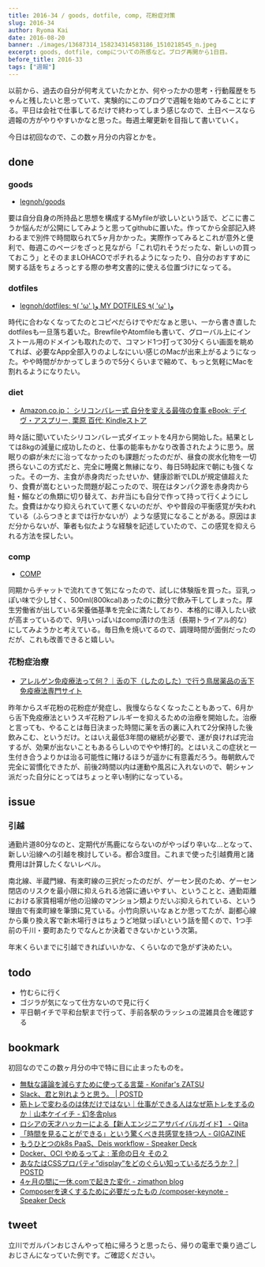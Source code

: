 ```yaml
---
title: 2016-34 / goods, dotfile, comp, 花粉症対策
slug: 2016-34
author: Ryoma Kai
date: 2016-08-20
banner: ./images/13687314_158234314583186_1510218545_n.jpeg
excerpt: goods, dotfile, compについての所感など。ブログ再開から1日目。
before_title: 2016-33
tags: ["週報"]
---
```


以前から、過去の自分が何考えていたかとか、何やったかの思考・行動履歴をちゃんと残したいと思っていて、実験的にこのブログで週報を始めてみることにする。平日は会社で仕事してるだけで終わってしまう感じなので、土日ベースなら週報の方がやりやすいかなと思った。毎週土曜更新を目指して書いていく。

今日は初回なので、この数ヶ月分の内容とかを。

done
----

### goods

<Tweet tweetLink="https://twitter.com/legnoh/status/718960742087544832" />

- [legnoh/goods](https://github.com/legnoh/goods)

要は自分自身の所持品と思想を構成するMyfileが欲しいという話で、どこに書こうか悩んだが公開にしてみようと思ってgithubに置いた。作ってから全部記入終わるまで別件で時間取られて5ヶ月かかった。実際作ってみるとこれが意外と便利で、毎週このページをざっと見ながら「これ切れそうだったな、新しいの買っておこう」とそのままLOHACOでポチれるようになったり、自分のおすすめに関する話をちょろっとする際の参考文書的に使える位置づけになってる。

### dotfiles

- [legnoh/dotfiles: ٩( 'ω' )و MY DOTFILES ٩( 'ω' )و](https://github.com/legnoh/dotfiles)

時代に合わなくなってたのとコピペだらけでやだなぁと思い、一から書き直したdotfilesも一旦落ち着いた。BrewfileやAtomfileも書いて、グローバル上にインストール用のドメインも取れたので、コマンド1つ打って30分くらい画面を眺めてれば、必要なApp全部入りのよしなにいい感じのMacが出来上がるようになった。やや時間がかかってしまうので5分くらいまで縮めて、もっと気軽にMacを割れるようになりたい。

### diet

- [Amazon.co.jp： シリコンバレー式 自分を変える最強の食事 eBook: デイヴ・アスプリー, 栗原 百代: Kindleストア](https://www.amazon.co.jp/dp/B015S5545W/)

時々話に聞いていたシリコンバレー式ダイエットを4月から開始した。結果としては8kgの減量に成功したのと、仕事の能率もかなり改善されたように思う。居眠りの癖が未だに治ってなかったのも課題だったのだが、昼食の炭水化物を一切摂らないこの方式だと、完全に睡魔と無縁になり、毎日5時起床で朝にも強くなった。その一方、主食が赤身肉だったせいか、健康診断でLDLが規定値超えたり、食費が嵩むといった問題が起こったので、現在はタンパク源を赤身肉から鮭・鰯などの魚類に切り替えて、お弁当にも自分で作って持って行くようにした。食費はかなり抑えられていて悪くないのだが、やや普段の平衡感覚が失われている（ふらつきとまでは行かないが）ような感覚になることがある。原因はまだ分からないが、筆者も似たような経験を記述していたので、この感覚を抑えられる方法を探したい。

### comp

- [COMP](https://www.comp.jp/)

<Instagram instagramId="BI6G_JVjc20" />

同期からチャットで流れてきて気になったので、試しに体験版を買った。豆乳っぽい味で少し甘く、500ml(800kcal)あったのに数分で飲み干してしまった。厚生労働省が出している栄養価基準を完全に満たしており、本格的に導入したい欲が高まっているので、9月いっぱいはcomp漬けの生活（長期トライアル的な）にしてみようかと考えている。毎日魚を焼いてるので、調理時間が面倒だったのだが、これも改善できると嬉しい。

### 花粉症治療

- [アレルゲン免疫療法って何？｜舌の下（したのした）で行う鳥居薬品の舌下免疫療法専門サイト](https://www.torii-alg.jp/allergy/immunotherapy.html)

昨年からスギ花粉の花粉症が発症し、我慢ならなくなったこともあって、6月から舌下免疫療法というスギ花粉アレルギーを抑えるための治療を開始した。治療と言っても、やることは毎日決まった時間に薬を舌の裏に入れて2分保持した後飲みこむ、というだけ。とはいえ最低3年間の継続が必要で、運が良ければ完治するが、効果が出ないこともあるらしいのでやや博打的。とはいえこの症状と一生付き合うよりかは治る可能性に賭けるほうが遥かに有意義だろう。毎朝飲んで完全に習慣化できたが、前後2時間以内は運動や風呂に入れないので、朝シャン派だった自分にとってはちょっと辛い制約になっている。

issue
----

### 引越

通勤片道80分なのと、定期代が馬鹿にならないのがやっぱり辛いな...となって、新しい沿線への引越を検討している。都合3度目。これまで使った引越費用と諸費用は計算したくないレベル。

南北線、半蔵門線、有楽町線の三択だったのだが、ゲーセン民のため、ゲーセン閉店のリスクを最小限に抑えられる池袋に通いやすい、ということと、通勤距離における家賃相場が他の沿線のマンション類よりだいぶ抑えられている、という理由で有楽町線を筆頭に見ている。小竹向原いいなぁとか思ってたが、副都心線から乗り換え客で新木場行きはちょうど地獄っぽいという話を聞くので、1つ手前の千川・要町あたりでなんとか決着できないかという次第。

年末くらいまでに引越できればいいかな、くらいなので急がず決めたい。

todo
----

- 竹むらに行く
- ゴジラが気になって仕方ないので見に行く
- 平日朝イチで平和台駅まで行って、手前各駅のラッシュの混雑具合を確認する

bookmark
----

初回なのでこの数ヶ月分の中で特に目に止まったものを。

- [無駄な議論を減らすために使ってる言葉 - Konifar's ZATSU](https://konifar-zatsu.hatenadiary.jp/entry/2016/06/29/193911)
- [Slack、君と別れようと思う。 | POSTD](https://postd.cc/slack-i-m-breaking-up-with-you/)
- [筋トレで変わるのは体だけではない｜仕事ができる人はなぜ筋トレをするのか｜山本ケイイチ - 幻冬舎plus](https://www.gentosha.jp/article/5377/)
- [ロシアの天才ハッカーによる【新人エンジニアサバイバルガイド】 - Qiita](https://qiita.com/jacksuzuki/items/b2fa6b44962e73a53d08)
- [「時間を見ることができる」という驚くべき共感覚を持つ人 - GIGAZINE](https://gigazine.net/news/20160617-rare-humans-see-time/)
- [もうひとつのk8s PaaS、Deis workflow - Speaker Deck](https://speakerdeck.com/jacopen/mouhitotufalsek8s-paas-deis-workflow)
- [Docker、OCI やめるってよ : 革命の日々 その２](http://blog.gachapin-sensei.com/archives/5174099.html)
- [あなたはCSSプロパティ”display”をどのぐらい知っているだろうか？ | POSTD](https://postd.cc/how-well-do-you-know-display/)
- [4ヶ月の間に一休.comで起きた変化 - zimathon blog](http://y-jima.hatenablog.com/entry/2016/08/09/005537)
- [Composerを速くするために必要だったもの /composer-keynote - Speaker Deck](https://speakerdeck.com/hirak/composer-keynote)

tweet
----

立川でガルパンおじさんやって柏に帰ろうと思ったら、帰りの電車で乗り過ごしおじさんになっていた例です。ご確認ください。

<Tweet tweetLink="https://twitter.com/legnoh/status/764425284540100608" />
<Tweet tweetLink="https://twitter.com/legnoh/status/764462862337052673" />
<Tweet tweetLink="https://twitter.com/legnoh/status/764462893370707972" />
<Tweet tweetLink="https://twitter.com/legnoh/status/764484640207884289" />
<Tweet tweetLink="https://twitter.com/legnoh/status/764484773880340485" />

